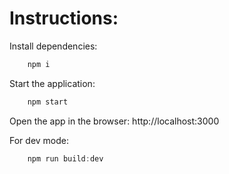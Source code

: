 Instructions:
======

Install dependencies:
```js
    npm i
```

Start the application:
```js
    npm start
```

Open the app in the browser:
    http://localhost:3000

For dev mode:
```js
    npm run build:dev
```
